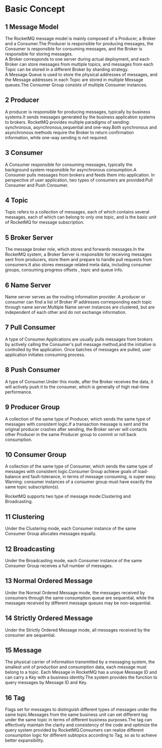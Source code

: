 # Basic Concept                                
##
## 1 Message Model

The RocketMQ message model is mainly composed of a Producer, a Broker and a Consumer.The Producer is responsible for producing messages, the Consumer is responsible for consuming messages, and the Broker is responsible for storing messages.     
A Broker corresponds to one server during actual deployment, and each Broker can store messages from multiple topics, and messages from each Topic can be stored in a different Broker by sharding strategy.     
A Message Queue is used to store the physical addresses of messages, and the Message addresses in each Topic are stored in multiple Message queues.The Consumer Group consists of multiple Consumer instances.    
##  2 Producer
 A producer is responsible for producing messages, typically by business systems.It sends messages generated by the business application systems to brokers. RocketMQ provides multiple paradigms of sending: synchronous, asynchronous,sequential and one-way.Both synchronous and asynchronous methods require the Broker to return confirmation information, while one-way sending is not required.
## 3 Consumer
 A Consumer responsible for consuming messages, typically the background system responsible for asynchronous consumption.A Consumer pulls messages from brokers and feeds them into application. In perspective of user application, two types of consumers are provided:Pull Consumer and Push Consumer.
## 4 Topic
  Topic refers to a collection of messages, each of which contains several messages, each of which can belong to only one topic, and is the basic unit of RocketMQ for message subscription.
## 5 Broker Server
The message broker role, which stores and forwards messages.In the RocketMQ system, a Broker Server is responsible for receiving messages sent from producers, store them and prepare to handle pull requests from consumers.It also stores message related meta data, including consumer groups, consuming progress offsets , topic and queue info.
## 6 Name Server
 Name server serves as the routing information provider. A producer or consumer can find a list of Broker IP addresses corresponding each topic through name server.Multiple Name server instances are clustered, but are independent of each other and do not exchange information.
## 7 Pull Consumer
 A type of Consumer.Applications are usually pulls messages from brokers by actively calling the Consumer's pull message method,and the initiative is controlled by the application. Once batches of messages are pulled, user application initiates consuming process.                    
## 8 Push Consumer
 A type of Consumer.Under this mode, after the Broker receives the data, it will actively push it to the consumer, which is generally of high real-time performance.                       
## 9 Producer Group
  A collection of the same type of Producer, which sends the same type of messages with consistent logic.If a transaction message is sent and the original producer crashes after sending, the Broker server will contacts other Producer in the same Producer group to commit or roll back consumption.
## 10 Consumer Group
  A collection of the same type of Consumer, which sends the same type of messages with consistent logic.Consumer Group achieve goals of load-balance and fault-tolerance, in terms of message consuming, is super easy.
Warning: consumer instances of a consumer group must have exactly the same topic subscription(s).   

RocketMQ supports two type of message mode:Clustering and Broadcasting.
## 11 Clustering
Under the Clustering mode, each Consumer instance of the same Consumer Group allocates messages equally.
## 12 Broadcasting
Under the Broadcasting mode, each Consumer instance of the same Consumer Group receives a full number of messages.
## 13 Normal Ordered Message
Under the Normal Ordered Message mode, the messages received by consumers through the same consumption queue are sequential, while the messages received by different message queues may be non-sequential.
## 14 Strictly Ordered Message
Under the Strictly Ordered Message mode, all messages received by the consumer are sequential.
## 15 Message
The physical carrier of information transmitted by a messaging system, the smallest unit of production and consumption data, each message must belong to a topic.
Each Message in RocketMQ has a unique Message ID and can carry a Key with a business identity.The system provides the function to query messages by Message ID and Key.
## 16 Tag
 Flags set for messages to distinguish different types of messages under the same topic.Messages from the same business unit can set different tag under the same topic in terms of different business purposes.The tag can effectively maintain the clarity and consistency of the code and optimize the query system provided by RocketMQ.Consumers can realize different consumption logic for different subtopics according to Tag, so as to achieve better expansibility.
